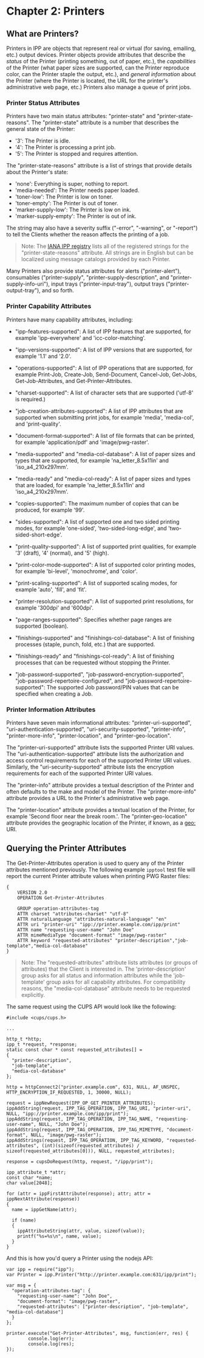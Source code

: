 Chapter 2: Printers
===================


What are Printers?
------------------

Printers in IPP are objects that represent real or virtual (for saving,
emailing, etc.) output devices.  Printer objects provide attributes that
describe the *status* of the Printer (printing something, out of paper, etc.),
the *capabilities* of the Printer (what paper sizes are supported, can the
Printer reproduce color, can the Printer staple the output, etc.), and *general
information* about the Printer (where the Printer is located, the URL for the
printer's administrative web page, etc.)  Printers also manage a queue of print
jobs.


### Printer Status Attributes

Printers have two main status attributes: "printer-state" and
"printer-state-reasons".  The "printer-state" attribute is a number that
describes the general state of the Printer:

- '3': The Printer is idle.
- '4': The Printer is processing a print job.
- '5': The Printer is stopped and requires attention.

The "printer-state-reasons" attribute is a list of strings that provide details
about the Printer's state:

- 'none': Everything is super, nothing to report.
- 'media-needed': The Printer needs paper loaded.
- 'toner-low': The Printer is low on toner.
- 'toner-empty': The Printer is out of toner.
- 'marker-supply-low': The Printer is low on ink.
- 'marker-supply-empty': The Printer is out of ink.

The string may also have a severity suffix ("-error", "-warning", or "-report")
to tell the Clients whether the reason affects the printing of a job.

> Note: The [IANA IPP registry](https://www.iana.org/assignments/ipp-registrations/ipp-registrations.xml#ipp-registrations-4)
> lists all of the registered strings for the "printer-state-reasons" attribute.
> All strings are in English but can be localized using message catalogs
> provided by each Printer.

Many Printers also provide status attributes for alerts ("printer-alert"),
consumables ("printer-supply", "printer-supply-description", and
"printer-supply-info-uri"), input trays ("printer-input-tray"), output trays
("printer-output-tray"), and so forth.


### Printer Capability Attributes

Printers have many capability attributes, including:

- "ipp-features-supported": A list of IPP features that are supported, for
  example 'ipp-everywhere' and 'icc-color-matching'.

- "ipp-versions-supported": A list of IPP versions that are supported, for
  example '1.1' and '2.0'.

- "operations-supported": A list of IPP operations that are supported, for
  example Print-Job, Create-Job, Send-Document, Cancel-Job, Get-Jobs,
  Get-Job-Attributes, and Get-Printer-Attributes.

- "charset-supported": A list of character sets that are supported ('utf-8' is
  required.)

- "job-creation-attributes-supported": A list of IPP attributes that are
  supported when submitting print jobs, for example 'media', 'media-col', and
  'print-quality'.

- "document-format-supported": A list of file formats that can be printed,
  for example 'application/pdf' and 'image/pwg-raster'.

- "media-supported" and "media-col-database": A list of paper sizes and types
  that are supported, for example 'na\_letter\_8.5x11in' and
  'iso\_a4\_210x297mm'.

- "media-ready" and "media-col-ready": A list of paper sizes and types that are
  loaded, for example 'na\_letter\_8.5x11in' and
  'iso\_a4\_210x297mm'.

- "copies-supported": The maximum number of copies that can be produced, for
  example '99'.

- "sides-supported": A list of supported one and two sided printing modes, for
  example 'one-sided', 'two-sided-long-edge', and 'two-sided-short-edge'.

- "print-quality-supported": A list of supported print qualities, for example
  '3' (draft), '4' (normal), and '5' (high).

- "print-color-mode-supported": A list of supported color printing modes, for
  example 'bi-level', 'monochrome', and 'color'.

- "print-scaling-supported": A list of supported scaling modes, for example
  'auto', 'fill', and 'fit'.

- "printer-resolution-supported": A list of supported print resolutions, for
  example '300dpi' and '600dpi'.

- "page-ranges-supported": Specifies whether page ranges are supported
  (boolean).

- "finishings-supported" and "finishings-col-database": A list of finishing
  processes (staple, punch, fold, etc.) that are supported.

- "finishings-ready" and "finishings-col-ready": A list of finishing processes
  that can be requested without stopping the Printer.

- "job-password-supported", "job-password-encryption-supported",
  "job-password-repertoire-configured", and "job-password-repertoire-supported":
  The supported Job password/PIN values that can be specified when creating a
  Job.


### Printer Information Attributes

Printers have seven main informational attributes: "printer-uri-supported",
"uri-authentication-supported", "uri-security-supported", "printer-info",
"printer-more-info", "printer-location", and "printer-geo-location".

The "printer-uri-supported" attribute lists the supported Printer URI values.
The "uri-authentication-supported" attribute lists the authorization and access
control requirements for each of the supported Printer URI values.  Similarly,
the "uri-security-supported" attribute lists the encryption requirements for
each of the supported Printer URI values.

The "printer-info" attribute provides a textual description of the Printer and
often defaults to the make and model of the Printer.  The "printer-more-info"
attribute provides a URL to the Printer's administrative web page.

The "printer-location" attribute provides a textual location of the Printer,
for example 'Second floor near the break room.'.  The "printer-geo-location"
attribute provides the geographic location of the Printer, if known, as a
[geo:](https://tools.ietf.org/html/rfc5870) URI.


Querying the Printer Attributes
-------------------------------

The Get-Printer-Attributes operation is used to query any of the Printer
attributes mentioned previously.  The following example `ipptool` test file will
report the current Printer attribute values when printing PWG Raster files:

```
{
    VERSION 2.0
    OPERATION Get-Printer-Attributes

    GROUP operation-attributes-tag
    ATTR charset "attributes-charset" "utf-8"
    ATTR naturalLanguage "attributes-natural-language" "en"
    ATTR uri "printer-uri" "ipp://printer.example.com/ipp/print"
    ATTR name "requesting-user-name" "John Doe"
    ATTR mimeMediaType "document-format" "image/pwg-raster"
    ATTR keyword "requested-attributes" "printer-description","job-template","media-col-database"
}
```

> Note: The "requested-attributes" attribute lists attributes (or groups of
> attributes) that the Client is interested in.  The 'printer-description'
> group asks for all status and information attributes while the 'job-template'
> group asks for all capability attributes.  For compatibility reasons, the
> "media-col-database" attribute needs to be requested explicitly.

The same request using the CUPS API would look like the following:

```
#include <cups/cups.h>

...

http_t *http;
ipp_t *request, *response;
static const char * const requested_attributes[] =
{
  "printer-description",
  "job-template",
  "media-col-database"
};

http = httpConnect2("printer.example.com", 631, NULL, AF_UNSPEC, HTTP_ENCRYPTION_IF_REQUESTED, 1, 30000, NULL);

request = ippNewRequest(IPP_OP_GET_PRINTER_ATTRIBUTES);
ippAddString(request, IPP_TAG_OPERATION, IPP_TAG_URI, "printer-uri", NULL, "ipp://printer.example.com/ipp/print");
ippAddString(request, IPP_TAG_OPERATION, IPP_TAG_NAME, "requesting-user-name", NULL, "John Doe");
ippAddString(request, IPP_TAG_OPERATION, IPP_TAG_MIMETYPE, "document-format", NULL, "image/pwg-raster");
ippAddStrings(request, IPP_TAG_OPERATION, IPP_TAG_KEYWORD, "requested-attributes", (int)(sizeof(requested_attributes) / sizeof(requested_attributes[0])), NULL, requested_attributes);

response = cupsDoRequest(http, request, "/ipp/print");

ipp_attribute_t *attr;
const char *name;
char value[2048];

for (attr = ippFirstAttribute(response); attr; attr = ippNextAttribute(response))
{
  name = ippGetName(attr);

  if (name)
  {
    ippAttributeString(attr, value, sizeof(value));
    printf("%s=%s\n", name, value);
  }
}
```

And this is how you'd query a Printer using the nodejs API:

```
var ipp = require("ipp");
var Printer = ipp.Printer("http://printer.example.com:631/ipp/print");

var msg = {
  "operation-attributes-tag": {
    "requesting-user-name": "John Doe",
    "document-format": "image/pwg-raster",
    "requested-attributes": ["printer-description", "job-template", "media-col-database"]
  }
};

printer.execute("Get-Printer-Attributes", msg, function(err, res) {
        console.log(err);
        console.log(res);
});
```
